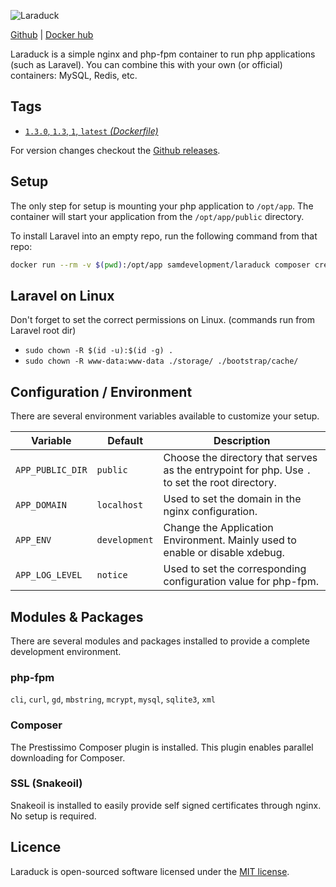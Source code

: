 ![Laraduck](http://samdevelopment.nl/assets/laraduck-logo.png)

[Github](https://github.com/SAMDevelopment/laraduck) | [Docker hub](https://hub.docker.com/r/samdevelopment/laraduck/)

Laraduck is a simple nginx and php-fpm container to run php applications (such as Laravel). You can combine this with your own (or official) containers: MySQL, Redis, etc.

## Tags
- [`1.3.0`, `1.3`, `1`, `latest` *(Dockerfile)*](https://github.com/SAMDevelopment/laraduck/blob/master/src/Dockerfile)

For version changes checkout the [Github releases](https://github.com/SAMDevelopment/laraduck/releases).

## Setup
The only step for setup is mounting your php application to `/opt/app`. The container will start your application from the `/opt/app/public` directory.

To install Laravel into an empty repo, run the following command from that repo:

```bash
docker run --rm -v $(pwd):/opt/app samdevelopment/laraduck composer create-project --prefer-dist laravel/laravel .
```

## Laravel on Linux
Don't forget to set the correct permissions on Linux. (commands run from Laravel root dir)

- `sudo chown -R $(id -u):$(id -g) .`
- `sudo chown -R www-data:www-data ./storage/ ./bootstrap/cache/`

## Configuration / Environment
There are several environment variables available to customize your setup.

| Variable         | Default       | Description                                                                                    |
|------------------|---------------|------------------------------------------------------------------------------------------------|
| `APP_PUBLIC_DIR` | `public`      | Choose the directory that serves as the entrypoint for php. Use `.` to set the root directory. |
| `APP_DOMAIN`     | `localhost`   | Used to set the domain in the nginx configuration.                                             |
| `APP_ENV`        | `development` | Change the Application Environment. Mainly used to enable or disable xdebug.                   |
| `APP_LOG_LEVEL`  | `notice`      | Used to set the corresponding configuration value for php-fpm.                                 |

## Modules & Packages
There are several modules and packages installed to provide a complete development environment.

### php-fpm

`cli`, `curl`, `gd`, `mbstring`, `mcrypt`, `mysql`, `sqlite3`, `xml`

### Composer
The Prestissimo Composer plugin is installed. This plugin enables parallel downloading for Composer.

### SSL (Snakeoil)
Snakeoil is installed to easily provide self signed certificates through nginx. No setup is required.

## Licence
Laraduck is open-sourced software licensed under the [MIT license](http://opensource.org/licenses/MIT).
